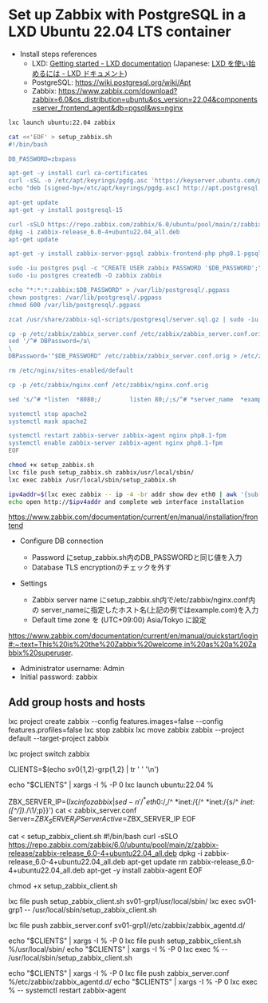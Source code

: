 # Set up Zabbix with PostgreSQL in a LXD Ubuntu 22.04 LTS container

* Install steps references
     - LXD: [Getting started - LXD documentation](https://linuxcontainers.org/lxd/docs/latest/getting_started/)
         (Japanese: [LXD を使い始めるには - LXD ドキュメント](https://lxd-ja.readthedocs.io/ja/latest/getting_started/))
     - PostgreSQL: https://wiki.postgresql.org/wiki/Apt
     - Zabbix: https://www.zabbix.com/download?zabbix=6.0&os_distribution=ubuntu&os_version=22.04&components=server_frontend_agent&db=pgsql&ws=nginx

```bash
lxc launch ubuntu:22.04 zabbix
```

```bash
cat <<'EOF' > setup_zabbix.sh
#!/bin/bash

DB_PASSWORD=zbxpass

apt-get -y install curl ca-certificates
curl -sSL -o /etc/apt/keyrings/pgdg.asc 'https://keyserver.ubuntu.com/pks/lookup?op=get&search=0x7FCC7D46ACCC4CF8'
echo "deb [signed-by=/etc/apt/keyrings/pgdg.asc] http://apt.postgresql.org/pub/repos/apt $(lsb_release -cs)-pgdg main" > /etc/apt/sources.list.d/pgdg.list

apt-get update
apt-get -y install postgresql-15

curl -sSLO https://repo.zabbix.com/zabbix/6.0/ubuntu/pool/main/z/zabbix-release/zabbix-release_6.0-4+ubuntu22.04_all.deb
dpkg -i zabbix-release_6.0-4+ubuntu22.04_all.deb
apt-get update 

apt-get -y install zabbix-server-pgsql zabbix-frontend-php php8.1-pgsql zabbix-nginx-conf zabbix-sql-scripts zabbix-agent

sudo -iu postgres psql -c "CREATE USER zabbix PASSWORD '$DB_PASSWORD';"
sudo -iu postgres createdb -O zabbix zabbix 

echo "*:*:*:zabbix:$DB_PASSWORD" > /var/lib/postgresql/.pgpass
chown postgres: /var/lib/postgresql/.pgpass
chmod 600 /var/lib/postgresql/.pgpass

zcat /usr/share/zabbix-sql-scripts/postgresql/server.sql.gz | sudo -iu postgres psql -h localhost -U zabbix

cp -p /etc/zabbix/zabbix_server.conf /etc/zabbix/zabbix_server.conf.orig
sed '/^# DBPassword=/a\
\
DBPassword='"$DB_PASSWORD" /etc/zabbix/zabbix_server.conf.orig > /etc/zabbix/zabbix_server.conf

rm /etc/nginx/sites-enabled/default

cp -p /etc/zabbix/nginx.conf /etc/zabbix/nginx.conf.orig

sed 's/^# *listen  *8080;/        listen 80;/;s/^# *server_name  *example.com;/        server_name example.com;/' /etc/zabbix/nginx.conf.orig > /etc/zabbix/nginx.conf

systemctl stop apache2
systemctl mask apache2

systemctl restart zabbix-server zabbix-agent nginx php8.1-fpm
systemctl enable zabbix-server zabbix-agent nginx php8.1-fpm
EOF
```

```bash
chmod +x setup_zabbix.sh
lxc file push setup_zabbix.sh zabbix/usr/local/sbin/
lxc exec zabbix /usr/local/sbin/setup_zabbix.sh
```

```bash
ipv4addr=$(lxc exec zabbix -- ip -4 -br addr show dev eth0 | awk '{sub(/\/.*/, "", $3); print $3}')
echo open http://$ipv4addr and complete web interface installation
```

https://www.zabbix.com/documentation/current/en/manual/installation/frontend

* Configure DB connection
    - Password にsetup_zabbix.sh内のDB_PASSWORDと同じ値を入力
    - Database TLS encryptionのチェックを外す

* Settings
    - Zabbix server name にsetup_zabbix.sh内で/etc/zabbix/nginx.conf内の
      server_nameに指定したホスト名(上記の例ではexample.com)を入力
    - Default time zone を (UTC+09:00) Asia/Tokyo に設定

https://www.zabbix.com/documentation/current/en/manual/quickstart/login#:~:text=This%20is%20the%20Zabbix%20welcome,in%20as%20a%20Zabbix%20superuser.

* Administrator username: Admin
* Initial password:       zabbix

## Add group hosts and hosts

lxc project create zabbix --config features.images=false --config features.profiles=false
lxc stop zabbix
lxc move zabbix zabbix --project default --target-project zabbix

lxc project switch zabbix

CLIENTS=$(echo sv0{1,2}-grp{1,2} | tr ' ' '\n')

echo "$CLIENTS" | xargs -I % -P 0 lxc launch ubuntu:22.04 %

ZBX_SERVER_IP=$(lxc info zabbix | sed -n '/^ *eth0:$/,/^ *inet:/{/^ *inet:/{s/^ *inet: *\([^/]*\).*/\1/;p}}')
cat <<EOF > zabbix_server.conf
Server=$ZBX_SERVER_IP
ServerActive=$ZBX_SERVER_IP
EOF

cat <<EOF > setup_zabbix_client.sh
#!/bin/bash
curl -sSLO https://repo.zabbix.com/zabbix/6.0/ubuntu/pool/main/z/zabbix-release/zabbix-release_6.0-4+ubuntu22.04_all.deb
dpkg -i zabbix-release_6.0-4+ubuntu22.04_all.deb
apt-get update
rm zabbix-release_6.0-4+ubuntu22.04_all.deb
apt-get -y install zabbix-agent
EOF

chmod +x setup_zabbix_client.sh

lxc file push setup_zabbix_client.sh sv01-grp1/usr/local/sbin/
lxc exec sv01-grp1 -- /usr/local/sbin/setup_zabbix_client.sh

lxc file push zabbix_server.conf sv01-grp1//etc/zabbix/zabbix_agentd.d/

echo "$CLIENTS" | xargs -I % -P 0 lxc file push setup_zabbix_client.sh %/usr/local/sbin/
echo "$CLIENTS" | xargs -I % -P 0 lxc exec % -- /usr/local/sbin/setup_zabbix_client.sh

echo "$CLIENTS" | xargs -I % -P 0 lxc file push zabbix_server.conf %/etc/zabbix/zabbix_agentd.d/
echo "$CLIENTS" | xargs -I % -P 0 lxc exec % -- systemctl restart zabbix-agent
